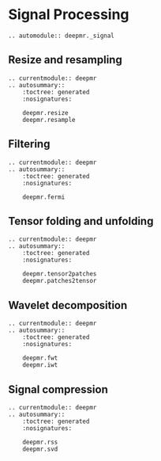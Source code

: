 # Signal Processing

```{eval-rst}
.. automodule:: deepmr._signal
```

## Resize and resampling
```{eval-rst}
.. currentmodule:: deepmr 
.. autosummary::
	:toctree: generated
	:nosignatures:
	
	deepmr.resize
	deepmr.resample
```

## Filtering
```{eval-rst}
.. currentmodule:: deepmr 
.. autosummary::
	:toctree: generated
	:nosignatures:
	
	deepmr.fermi
```


## Tensor folding and unfolding

```{eval-rst}
.. currentmodule:: deepmr 
.. autosummary::
	:toctree: generated
	:nosignatures:
	
	deepmr.tensor2patches
	deepmr.patches2tensor
```


## Wavelet decomposition

```{eval-rst}
.. currentmodule:: deepmr 
.. autosummary::
	:toctree: generated
	:nosignatures:
	
	deepmr.fwt
	deepmr.iwt
```


## Signal compression

```{eval-rst}
.. currentmodule:: deepmr 
.. autosummary::
	:toctree: generated
	:nosignatures:
	
	deepmr.rss
	deepmr.svd
```

